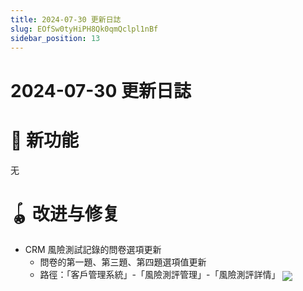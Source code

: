 ```yaml
---
title: 2024-07-30 更新日誌
slug: EOfSw0tyHiPH8Qk0qmQclpl1nBf
sidebar_position: 13
---
```



# 2024-07-30 更新日誌

# 🎉 新功能

无

# 🪀 改进与修复

- CRM 風險測試記錄的問卷選項更新
    - 問卷的第一題、第三題、第四題選項值更新
    - 路徑：「客戶管理系統」-「風險測評管理」-「風險測評詳情」
        <img src="/assets/KZnUbYU30oAYdMxugPSc0cpynyg.png" src-width="3342" src-height="1768" align="center"/>

